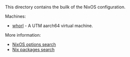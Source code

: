 This directory contains the builk of the NixOS configuration.

Machines:
* [whorl](./whorl) - A UTM aarch64 virtual machine.

More information:
* [NixOS options search](https://search.nixos.org/options)
* [Nix packages search](https://search.nixos.org/packages)
